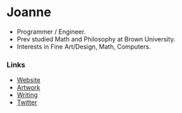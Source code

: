 # Joanne
- Programmer / Engineer. 
- Prev studied Math and Philosophy at Brown University. 
- Interests in Fine Art/Design, Math, Computers. 

### Links
- <a href="https://limjungyoon.com/">Website</a>
- <a href="https://limjungyoon.com/art.html">Artwork</a>
- <a href="https://jungyoonlim.substack.com/">Writing</a>
- <a href="https://twitter.com/jungyoonlim">Twitter</a>
